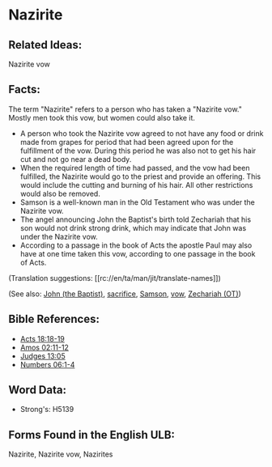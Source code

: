 # Nazirite

## Related Ideas:

Nazirite vow

## Facts:

The term "Nazirite" refers to a person who has taken a "Nazirite vow." Mostly men took this vow, but women could also take it.

* A person who took the Nazirite vow agreed to not have any food or drink made from grapes for period that had been agreed upon for the fulfillment of the vow. During this period he was also not to get his hair cut and not go near a dead body.
* When the required length of time had passed, and the vow had been fulfilled, the Nazirite would go to the priest and provide an offering. This would include the cutting and burning of his hair. All other restrictions would also be removed.
* Samson is a well-known man in the Old Testament who was under the Nazirite vow.
* The angel announcing John the Baptist's birth told Zechariah that his son would not drink strong drink, which may indicate that John was under the Nazirite vow.
* According to a passage in the book of Acts the apostle Paul may also have at one time taken this vow, according to one passage in the book of Acts.

(Translation suggestions: [[rc://en/ta/man/jit/translate-names]])

(See also: [John (the Baptist)](../names/johnthebaptist.md), [sacrifice](../other/sacrifice.md), [Samson](../names/samson.md), [vow](../kt/vow.md), [Zechariah (OT)](../names/zechariahot.md))

## Bible References:

* [Acts 18:18-19](rc://en/tn/help/act/18/18)
* [Amos 02:11-12](rc://en/tn/help/amo/02/11)
* [Judges 13:05](rc://en/tn/help/jdg/13/05)
* [Numbers 06:1-4](rc://en/tn/help/num/06/01)

## Word Data:

* Strong's: H5139

## Forms Found in the English ULB:

Nazirite, Nazirite vow, Nazirites

